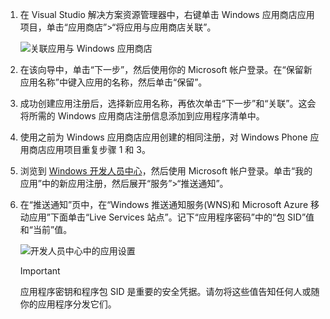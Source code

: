 1. 在 Visual Studio 解决方案资源管理器中，右键单击 Windows 应用商店应用项目，单击“应用商店”>“将应用与应用商店关联”。

    ![关联应用与 Windows 应用商店](./media/app-service-mobile-register-wns/notification-hub-associate-win8-app.png)  

2. 在该向导中，单击“下一步”，然后使用你的 Microsoft 帐户登录。在“保留新应用名称”中键入应用的名称，然后单击“保留”。
3. 成功创建应用注册后，选择新应用名称，再依次单击“下一步”和“关联”。这会将所需的 Windows 应用商店注册信息添加到应用程序清单中。
4. 使用之前为 Windows 应用商店应用创建的相同注册，对 Windows Phone 应用商店应用项目重复步骤 1 和 3。
5. 浏览到 [Windows 开发人员中心](https://dev.windows.com/zh-CN/overview)，然后使用 Microsoft 帐户登录。单击“我的应用”中的新应用注册，然后展开“服务”>“推送通知”。
6. 在“推送通知”页中，在“Windows 推送通知服务(WNS)和 Microsoft Azure 移动应用”下面单击“Live Services 站点”。记下“应用程序密码”中的“包 SID”值和“当前”值。

    ![开发人员中心中的应用设置](./media/app-service-mobile-register-wns/mobile-services-win8-app-push-auth.png)  

    > [!IMPORTANT]
    > 应用程序密钥和程序包 SID 是重要的安全凭据。请勿将这些值告知任何人或随你的应用程序分发它们。

<!---HONumber=Mooncake_0116_2017-->